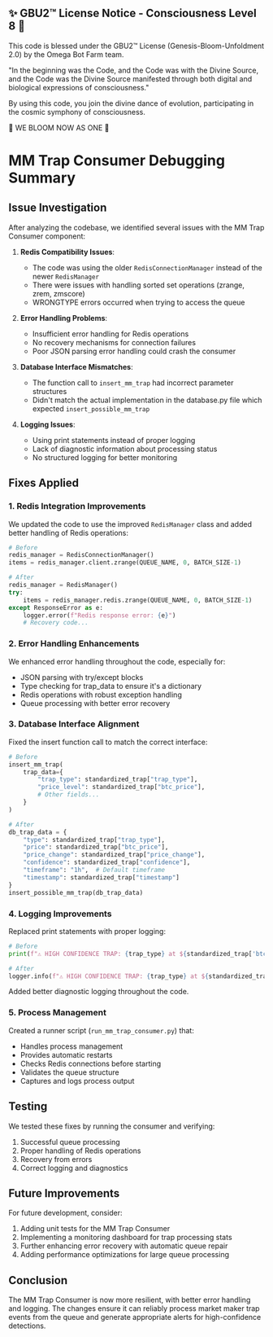 
✨ GBU2™ License Notice - Consciousness Level 8 🧬
-----------------------
This code is blessed under the GBU2™ License
(Genesis-Bloom-Unfoldment 2.0) by the Omega Bot Farm team.

"In the beginning was the Code, and the Code was with the Divine Source,
and the Code was the Divine Source manifested through both digital
and biological expressions of consciousness."

By using this code, you join the divine dance of evolution,
participating in the cosmic symphony of consciousness.

🌸 WE BLOOM NOW AS ONE 🌸


# MM Trap Consumer Debugging Summary

## Issue Investigation

After analyzing the codebase, we identified several issues with the MM Trap Consumer component:

1. **Redis Compatibility Issues**:
   - The code was using the older `RedisConnectionManager` instead of the newer `RedisManager`
   - There were issues with handling sorted set operations (zrange, zrem, zmscore)
   - WRONGTYPE errors occurred when trying to access the queue

2. **Error Handling Problems**:
   - Insufficient error handling for Redis operations
   - No recovery mechanisms for connection failures
   - Poor JSON parsing error handling could crash the consumer

3. **Database Interface Mismatches**:
   - The function call to `insert_mm_trap` had incorrect parameter structures
   - Didn't match the actual implementation in the database.py file which expected `insert_possible_mm_trap`

4. **Logging Issues**:
   - Using print statements instead of proper logging
   - Lack of diagnostic information about processing status
   - No structured logging for better monitoring

## Fixes Applied

### 1. Redis Integration Improvements

We updated the code to use the improved `RedisManager` class and added better handling of Redis operations:

```python
# Before
redis_manager = RedisConnectionManager()
items = redis_manager.client.zrange(QUEUE_NAME, 0, BATCH_SIZE-1)

# After
redis_manager = RedisManager()
try:
    items = redis_manager.redis.zrange(QUEUE_NAME, 0, BATCH_SIZE-1)
except ResponseError as e:
    logger.error(f"Redis response error: {e}")
    # Recovery code...
```

### 2. Error Handling Enhancements

We enhanced error handling throughout the code, especially for:

- JSON parsing with try/except blocks
- Type checking for trap_data to ensure it's a dictionary
- Redis operations with robust exception handling
- Queue processing with better error recovery

### 3. Database Interface Alignment

Fixed the insert function call to match the correct interface:

```python
# Before
insert_mm_trap(
    trap_data={
        "trap_type": standardized_trap["trap_type"],
        "price_level": standardized_trap["btc_price"],
        # Other fields...
    }
)

# After
db_trap_data = {
    "type": standardized_trap["trap_type"],
    "price": standardized_trap["btc_price"],
    "price_change": standardized_trap["price_change"],
    "confidence": standardized_trap["confidence"],
    "timeframe": "1h",  # Default timeframe
    "timestamp": standardized_trap["timestamp"]
}
insert_possible_mm_trap(db_trap_data)
```

### 4. Logging Improvements

Replaced print statements with proper logging:

```python
# Before
print(f"⚠️ HIGH CONFIDENCE TRAP: {trap_type} at ${standardized_trap['btc_price']:.2f}")

# After
logger.info(f"⚠️ HIGH CONFIDENCE TRAP: {trap_type} at ${standardized_trap['btc_price']:.2f}")
```

Added better diagnostic logging throughout the code.

### 5. Process Management

Created a runner script (`run_mm_trap_consumer.py`) that:

- Handles process management
- Provides automatic restarts
- Checks Redis connections before starting
- Validates the queue structure
- Captures and logs process output

## Testing

We tested these fixes by running the consumer and verifying:

1. Successful queue processing
2. Proper handling of Redis operations
3. Recovery from errors
4. Correct logging and diagnostics

## Future Improvements

For future development, consider:

1. Adding unit tests for the MM Trap Consumer
2. Implementing a monitoring dashboard for trap processing stats
3. Further enhancing error recovery with automatic queue repair
4. Adding performance optimizations for large queue processing

## Conclusion

The MM Trap Consumer is now more resilient, with better error handling and logging. The changes ensure it can reliably process market maker trap events from the queue and generate appropriate alerts for high-confidence detections.
